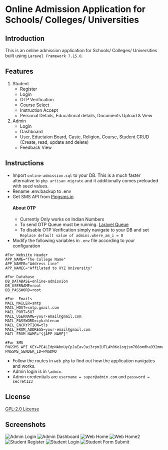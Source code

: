 # Online Admission Application for Schools/ Colleges/ Universities
## Introduction
 This is an online admission application for Schools/ Colleges/ Universities built using ```Laravel Framework 7.15.0```.
 
## Features
1. Student
    - Register
    - Login
    - OTP Verification
    - Course Select
    - Instruction Accept
    - Personal Details, Educational details, Documents Upload & View 
1. Admin
    - Login
    - Dashboard
    - User, Eductaion Board, Caste, Religion, Course, Student CRUD (Create, read, update and delete)
    - Feedback View
## Instructions
   - Import ```online-admission.sql``` to your DB. This is a much faster alternative to ```php artisan migrate``` and it additionally comes preloaded with seed values.
   - Rename .env.backup to .env
   - Get SMS API from [Pingsms.in](https://github.com/sa1if3/Quickstart-guide-on-sending-SMS-using-API)
      #### About OTP 
      - Currently Only works on Indian Numbers
      - To send OTP Queue must be running. [Laravel Queue](https://laravel.com/docs/7.x/queues)
      - To disable OTP Verification simply navigate to your DB and set `Replace default value of admins.where_am_i = 0`
   - Modify the following variables in ```.env``` file according to your configuration
 ```env
 #For Website Header
 APP_NAME="The College Name"
 APP_NAMEB="Address Line"
 APP_NAMEC="Affilated to XYZ University"
 
 #For Database
 DB_DATABASE=online-admission
 DB_USERNAME=root
 DB_PASSWORD=root
 
 #For  Emails
MAIL_MAILER=smtp
MAIL_HOST=smtp.gmail.com
MAIL_PORT=587
MAIL_USERNAME=your-email@gmail.com
MAIL_PASSWORD=cykzhteeam
MAIL_ENCRYPTION=tls
MAIL_FROM_ADDRESS=your-email@gmail.com
MAIL_FROM_NAME="${APP_NAME}"

#For SMS
PNGSMS_API_KEY=PE4LIdpNAbnUyCpJaEavJai3rpm2UTLAh0Ko1ogjsm768omdha932mmakahw12KHG
PNGSMS_SENDER_ID=PNGDMO
  ```
  - Follow the routes in ```web.php``` to find out how the application navigates and works.
  - Admin login is in ```\admin```.
  - Admin credentials are ```username = super@admin.com``` and ```password = secret123```
## License
[GPL-2.0 License](https://github.com/sa1if3/online-admission-application-for-colleges/blob/master/LICENSE)

## Screenshots
![Admin Login](https://github.com/sa1if3/online-admission-application-for-colleges/blob/master/public/student_front/images/screenshot1.JPG)
![Admin Dashboard](https://github.com/sa1if3/online-admission-application-for-colleges/blob/master/public/student_front/images/screenshot2.JPG)
![Web Home](https://github.com/sa1if3/online-admission-application-for-colleges/blob/master/public/student_front/images/screenshot3.JPG)
![Web Home2](https://github.com/sa1if3/online-admission-application-for-colleges/blob/master/public/student_front/images/screenshot4.JPG)
![Student Register](https://github.com/sa1if3/online-admission-application-for-colleges/blob/master/public/student_front/images/screenshot5.JPG)
![Student Login](https://github.com/sa1if3/online-admission-application-for-colleges/blob/master/public/student_front/images/screenshot6.JPG)
![Student Form Submit](https://github.com/sa1if3/online-admission-application-for-colleges/blob/master/public/student_front/images/screenshot7.JPG)
